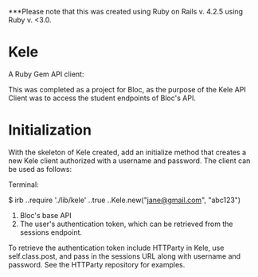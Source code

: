 ***Please note that this was created using Ruby on Rails v. 4.2.5 using Ruby v. <3.0.

# Kele

A Ruby Gem API client:

This was completed as a project for Bloc, as the purpose of the Kele API Client was to access the student endpoints of Bloc's API. 

# Initialization

With the skeleton of Kele created, add an initialize method that creates a new Kele client authorized with a username and password. The client can be used as follows:

Terminal:

$ irb 
 ..require './lib/kele' 
 ..true 
 ..Kele.new("jane@gmail.com", "abc123") 

  1. Bloc's base API 
  2. The user's authentication token, which can be retrieved from the sessions endpoint.
  
To retrieve the authentication token include HTTParty in Kele, use  self.class.post, and pass in the sessions URL along with username and password. See the HTTParty repository for examples.




